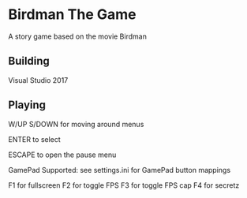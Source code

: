 # Birdman The Game 
A story game based on the movie Birdman 

## Building
Visual Studio 2017

## Playing

W/UP S/DOWN for moving around menus

ENTER to select

ESCAPE to open the pause menu

GamePad Supported: see settings.ini for GamePad button mappings

F1 for fullscreen
F2 for toggle FPS
F3 for toggle FPS cap
F4 for secretz

